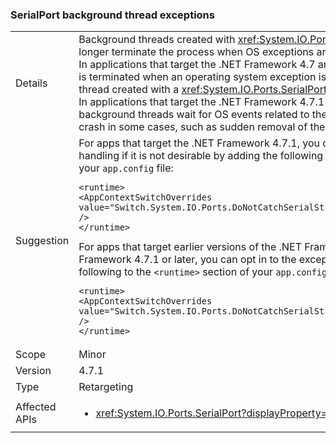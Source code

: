 ### SerialPort background thread exceptions


|   |   |
|---|---|
|Details|Background threads created with <xref:System.IO.Ports.SerialPort> streams no longer terminate the process when OS exceptions are thrown. <br/>In applications that target the .NET Framework 4.7 and earlier versions, a process is terminated when an operating system exception is thrown on a background thread created with a <xref:System.IO.Ports.SerialPort> stream. <br/>In applications that target the .NET Framework 4.7.1 or a later version, background threads wait for OS events related to the active serial port and could crash in some cases, such as sudden removal of the serial port.|
|Suggestion|For apps that target the .NET Framework 4.7.1, you can opt out of the exception handling if it is not desirable by adding the following to the <code>&lt;runtime&gt;</code> section of your <code>app.config</code> file:<pre><code class="lang-xml">&lt;runtime&gt;&#13;&#10;&lt;AppContextSwitchOverrides value=&quot;Switch.System.IO.Ports.DoNotCatchSerialStreamThreadExceptions=true&quot; /&gt;&#13;&#10;&lt;/runtime&gt;&#13;&#10;</code></pre>For apps that target earlier versions of the .NET Framework but run on the .NET Framework 4.7.1 or later, you can opt in to the exception handling by adding the following to the <code>&lt;runtime&gt;</code> section of your <code>app.config</code> file:<pre><code class="lang-xml">&lt;runtime&gt;&#13;&#10;&lt;AppContextSwitchOverrides value=&quot;Switch.System.IO.Ports.DoNotCatchSerialStreamThreadExceptions=false&quot; /&gt;&#13;&#10;&lt;/runtime&gt;&#13;&#10;</code></pre>|
|Scope|Minor|
|Version|4.7.1|
|Type|Retargeting|
|Affected APIs|<ul><li><xref:System.IO.Ports.SerialPort?displayProperty=nameWithType></li></ul>|

